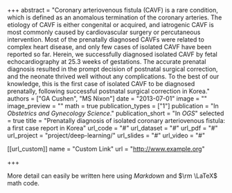 +++
abstract = "Coronary arteriovenous fistula (CAVF) is a rare condition, which is defined as an anomalous termination of the coronary arteries. The etiology of CAVF is either congenital or acquired, and iatrogenic CAVF is most commonly caused by cardiovascular surgery or percutaneous intervention. Most of the prenatally diagnosed CAVFs were related to complex heart disease, and only few cases of isolated CAVF have been reported so far. Herein, we successfully diagnosed isolated CAVF by fetal echocardiography at 25.3 weeks of gestations. The accurate prenatal diagnosis resulted in the prompt decision of postnatal surgical correction, and the neonate thrived well without any complications. To the best of our knowledge, this is the first case of isolated CAVF to be diagnosed prenatally, following successful postnatal surgical correction in Korea."
authors = ["GA Cushen", "MS Nixon"]
date = "2013-07-01"
image = ""
image_preview = ""
math = true
publication_types = ["1"]
publication = "In *Obstetrics and Gynecology Science*."
publication_short = "In *OGS*"
selected = true
title = "Prenatally diagnosis of isolated coronary arteriovenous fistula: a first case report in Korea"
url_code = "#"
url_dataset = "#"
url_pdf = "#"
url_project = "project/deep-learning/"
url_slides = "#"
url_video = "#"

[[url_custom]]
name = "Custom Link"
url = "http://www.example.org"

+++

More detail can easily be written here using *Markdown* and $\rm \LaTeX$ math code.

